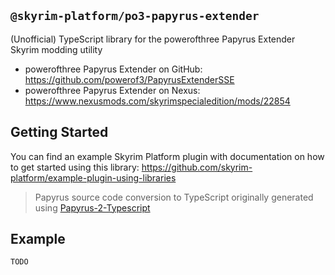 ## `@skyrim-platform/po3-papyrus-extender`

(Unofficial) TypeScript library for the powerofthree Papyrus Extender Skyrim modding utility

- powerofthree Papyrus Extender on GitHub: https://github.com/powerof3/PapyrusExtenderSSE
- powerofthree Papyrus Extender on Nexus: https://www.nexusmods.com/skyrimspecialedition/mods/22854

## Getting Started

You can find an example Skyrim Platform plugin with documentation on how to get started using this library: https://github.com/skyrim-platform/example-plugin-using-libraries

> Papyrus source code conversion to TypeScript originally generated using [Papyrus-2-Typescript](https://github.com/CarlosLeyvaAyala/Papyrus-2-Typescript)

## Example

```ts
TODO
```
